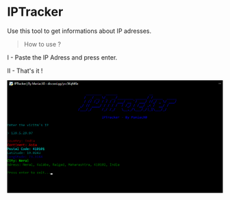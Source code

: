 # IPTracker

Use this tool to get informations about IP adresses.

> How to use ?

I - Paste the IP Adress and press enter.

II - That's it !

![](images/ip.png)
